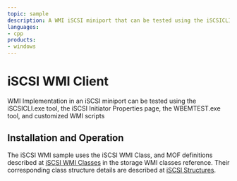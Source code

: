 ```yaml
---
topic: sample
description: A WMI iSCSI miniport that can be tested using the iSCSICLI.exe tool.
languages:
- cpp
products:
- windows
---
```


<!---
    name: iSCSI WMI Client
    platform: WDM
    language: cpp
    category: Storage
    description: A WMI iSCSI miniport that can be tested using the iSCSICLI.exe tool, the iSCSI Initiator Properties page, the WBEMTEST.exe tool, and customized WMI scripts.
    samplefwlink: http://go.microsoft.com/fwlink/p/?LinkId=617981
--->

# iSCSI WMI Client

WMI Implementation in an iSCSI miniport can be tested using the iSCSICLI.exe tool, the iSCSI Initiator Properties page, the WBEMTEST.exe tool, and customized WMI scripts

## Installation and Operation

The iSCSI WMI sample uses the iSCSI WMI Class, and MOF definitions described at [iSCSI WMI Classes](http://msdn.microsoft.com/en-us/library/windows/hardware/ff561578) in the storage WMI classes reference. Their corresponding class structure details are described at [iSCSI Structures](http://msdn.microsoft.com/en-us/library/windows/hardware/ff561569).
